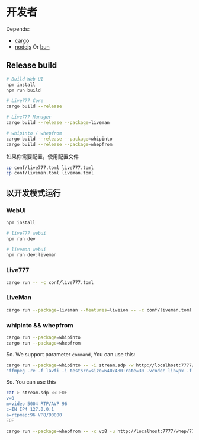 # 开发者

Depends:
- [cargo](https://www.rust-lang.org/)
- [nodejs](https://nodejs.org/) Or [bun](https://bun.sh/)

## Release build

```bash
# Build Web UI
npm install
npm run build

# Live777 Core
cargo build --release

# Live777 Manager
cargo build --release --package=liveman

# whipinto / whepfrom
cargo build --release --package=whipinto
cargo build --release --package=whepfrom
```

如果你需要配置，使用配置文件

```bash
cp conf/live777.toml live777.toml
cp conf/liveman.toml liveman.toml
```

## 以开发模式运行

### WebUI

```bash
npm install

# live777 webui
npm run dev

# liveman webui
npm run dev:liveman
```

### Live777

```bash
cargo run -- -c conf/live777.toml
```

### LiveMan

```bash
cargo run --package=liveman --features=liveion -- -c conf/liveman.toml
```

### whipinto && whepfrom

```bash
cargo run --package=whipinto
cargo run --package=whepfrom
```

So. We support parameter `command`, You can use this:

```bash
cargo run --package=whipinto -- -i stream.sdp -w http://localhost:7777/whip/777 --command \
"ffmpeg -re -f lavfi -i testsrc=size=640x480:rate=30 -vcodec libvpx -f rtp 'rtp://127.0.0.1:5002' -sdp_file stream.sdp"
```

So. You can use this

```bash
cat > stream.sdp << EOF
v=0
m=video 5004 RTP/AVP 96
c=IN IP4 127.0.0.1
a=rtpmap:96 VP8/90000
EOF
```

```bash
cargo run --package=whepfrom -- -c vp8 -u http://localhost:7777/whep/777 -t 127.0.0.1:5004 --command 'ffplay -protocol_whitelist rtp,file,udp -i stream.sdp'
```

